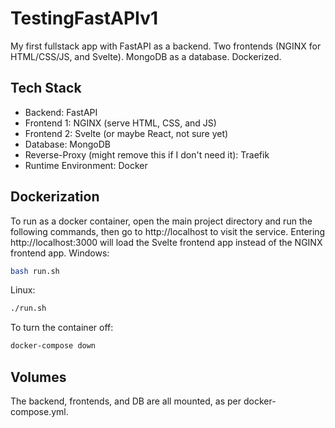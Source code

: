 # TestingFastAPIv1
My first fullstack app with FastAPI as a backend. Two frontends (NGINX for HTML/CSS/JS, and Svelte). MongoDB as a database. Dockerized.

## Tech Stack
* Backend: FastAPI
* Frontend 1: NGINX (serve HTML, CSS, and JS)
* Frontend 2: Svelte (or maybe React, not sure yet)
* Database: MongoDB
* Reverse-Proxy (might remove this if I don't need it): Traefik
* Runtime Environment: Docker

## Dockerization
To run as a docker container, open the main project directory and run the following commands, then go to http://localhost to visit the service. Entering http://localhost:3000 will load the Svelte frontend app instead of the NGINX frontend app.
Windows:
```bash
bash run.sh
```
Linux:
```bash
./run.sh
```
To turn the container off:
```bash
docker-compose down
```

## Volumes
The backend, frontends, and DB are all mounted, as per docker-compose.yml.
